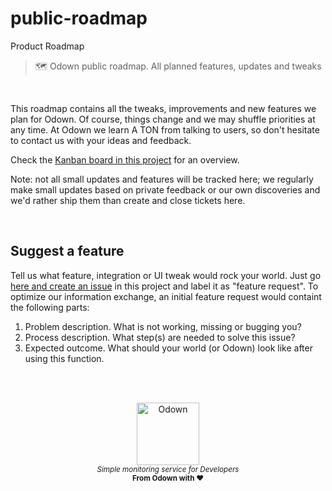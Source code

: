 # public-roadmap
Product Roadmap
> 🗺 Odown public roadmap. All planned features, updates and tweaks

<br>

This roadmap contains all the tweaks, improvements and new features we plan for Odown. 
Of course, things change and we may shuffle priorities at any time. At Odown we learn A TON from talking to users, so don't hesitate to contact us with your ideas and feedback.

Check the [Kanban board in this project](https://github.com/odown-io/public-roadmap/projects/1) for an overview.

Note: not all small updates and features will be tracked here; we regularly make small updates based on private feedback or our own discoveries and we'd rather ship them than create and close tickets here.

<br>

## Suggest a feature

Tell us what feature, integration or UI tweak would rock your world. Just go [here and create an issue](https://github.com/odown-io/public-roadmap/issues) in this project and label it as "feature request". To optimize our information exchange, an initial feature request would containt the following parts:

1. Problem description. What is not working, missing or bugging you?
2. Process description. What step(s) are needed to solve this issue?
3. Expected outcome. What should your world (or Odown) look like after using this function.

<br>
<br>

<p align="center">
  <a href="https://odown.io?utm_source=github&utm_medium=sponsor-logo-github&utm_campaign=headless-recorder" target="_blank">
  <img width="100px" src="https://odown.io/logo.svg" alt="Odown" />
  </a>
  <br />
  <i><sub>Simple monitoring service for Developers</sub></i>
  <br>
  <b><sub>From Odown with ♥️</sub></b>
<p>

